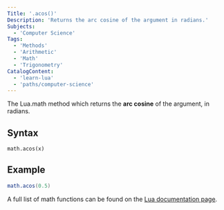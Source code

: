 ```yaml
---
Title: '.acos()'
Description: 'Returns the arc cosine of the argument in radians.'
Subjects:
  - 'Computer Science'
Tags:
  - 'Methods'
  - 'Arithmetic'
  - 'Math'
  - 'Trigonometry'
CatalogContent:
  - 'learn-lua'
  - 'paths/computer-science'
---
```


The Lua.math method which returns the **arc cosine** of the argument, in radians.

## Syntax
```pseudo
math.acos(x)
```

## Example
```lua
math.acos(0.5)
```

A full list of math functions can be found on the [Lua documentation page](https://www.lua.org/manual/5.1/manual.html#5.6).


